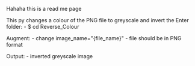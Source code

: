 Hahaha this is a read me page

This py changes a colour of the PNG file to greyscale and invert the 
Enter folder:
    - $ cd Reverse_Colour

Augment:
    - change image_name="{file_name}" 
    - file should be in PNG format

Output:
    - inverted greyscale image
